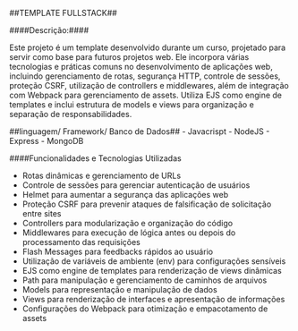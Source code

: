 ##TEMPLATE FULLSTACK##

####Descrição:####

Este projeto é um template desenvolvido durante um curso, projetado para servir como base para futuros projetos web. 
Ele incorpora várias tecnologias e práticas comuns no desenvolvimento de aplicações web, incluindo gerenciamento de rotas, 
segurança HTTP, controle de sessões, proteção CSRF, utilização de controllers e middlewares, além de integração com Webpack para gerenciamento de assets. 
Utiliza EJS como engine de templates e inclui estrutura de models e views para organização e separação de responsabilidades.

##linguagem/ Framework/ Banco de Dados##
        - Javacrispt 
        - NodeJS
        - Express
        - MongoDB
        

####Funcionalidades e Tecnologias Utilizadas

- Rotas dinâmicas e gerenciamento de URLs
- Controle de sessões para gerenciar autenticação de usuários
- Helmet para aumentar a segurança das aplicações web
- Proteção CSRF para prevenir ataques de falsificação de solicitação entre sites
- Controllers para modularização e organização do código
- Middlewares para execução de lógica antes ou depois do processamento das requisições
- Flash Messages para feedbacks rápidos ao usuário
- Utilização de variáveis de ambiente (env) para configurações sensíveis
- EJS como engine de templates para renderização de views dinâmicas
- Path para manipulação e gerenciamento de caminhos de arquivos
- Models para representação e manipulação de dados
- Views para renderização de interfaces e apresentação de informações
- Configurações do Webpack para otimização e empacotamento de assets

